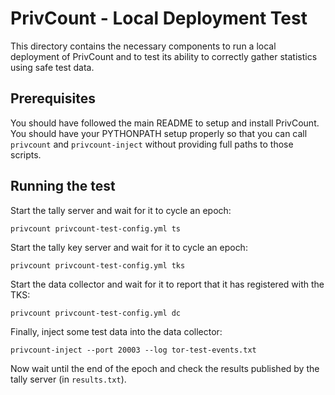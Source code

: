 # PrivCount - Local Deployment Test

This directory contains the necessary components to run a local deployment of PrivCount and to test
its ability to correctly gather statistics using safe test data.

## Prerequisites

You should have followed the main README to setup and install PrivCount. You should have your
PYTHONPATH setup properly so that you can call `privcount` and `privcount-inject` without providing full
paths to those scripts.

## Running the test

Start the tally server and wait for it to cycle an epoch:

    privcount privcount-test-config.yml ts

 Start the tally key server and wait for it to cycle an epoch:

    privcount privcount-test-config.yml tks

 Start the data collector and wait for it to report that it has registered with the TKS:

    privcount privcount-test-config.yml dc

Finally, inject some test data into the data collector:

    privcount-inject --port 20003 --log tor-test-events.txt

Now wait until the end of the epoch and check the results published by the tally server (in `results.txt`).
